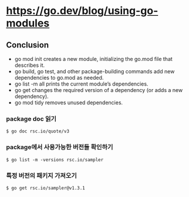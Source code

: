# https://go.dev/blog/using-go-modules

## Conclusion

-   go mod init creates a new module, initializing the go.mod file that describes it.
-   go build, go test, and other package-building commands add new dependencies to go.mod as needed.
-   go list -m all prints the current module’s dependencies.
-   go get changes the required version of a dependency (or adds a new dependency).
-   go mod tidy removes unused dependencies.

### package doc 읽기

```
$ go doc rsc.io/quote/v3
```

### package에서 사용가능한 버전들 확인하기

```
$ go list -m -versions rsc.io/sampler
```

### 특정 버전의 패키지 가져오기

```
$ go get rsc.io/sampler@v1.3.1
```
